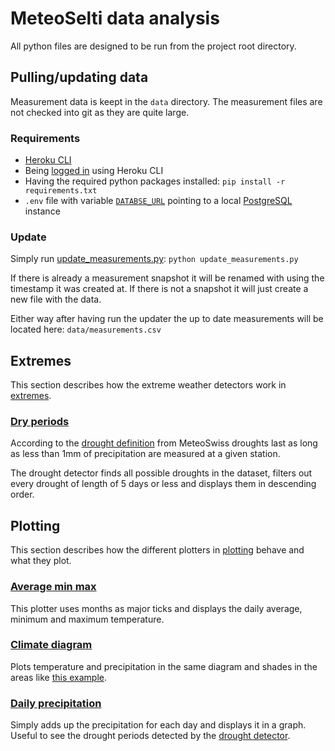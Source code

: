 # MeteoSelti data analysis

All python files are designed to be run from the project root directory.

## Pulling/updating data

Measurement data is keept in the `data` directory. The measurement files are not checked into git as they are quite large.

### Requirements

- [Heroku CLI](https://devcenter.heroku.com/articles/heroku-cli)
- Being [logged in](https://devcenter.heroku.com/articles/heroku-cli#get-started-with-the-heroku-cli) using Heroku CLI
- Having the required python packages installed: `pip install -r requirements.txt`
- `.env` file with variable [`DATABSE_URL`](https://www.postgresql.org/docs/current/libpq-connect.html#LIBPQ-CONNSTRING) pointing to a local [PostgreSQL](https://www.postgresql.org/) instance

### Update

Simply run [update_measurements.py](update_measurements.py): `python update_measurements.py`

If there is already a measurement snapshot it will be renamed with using the timestamp it was created at. If there is not a snapshot it will just create a new file with the data.

Either way after having run the updater the up to date measurements will be located here: `data/measurements.csv`

## Extremes

This section describes how the extreme weather detectors work in [extremes](extremes).

### [Dry periods](extremes/dry_periods.py)

According to the [drought definition](https://www.meteoschweiz.admin.ch/wetter/wetter-und-klima-von-a-bis-z/duerre.html) from MeteoSwiss droughts last as long as less than 1mm of precipitation are measured at a given station.

The drought detector finds all possible droughts in the dataset, filters out every drought of length of 5 days or less and displays them in descending order.

## Plotting

This section describes how the different plotters in [plotting](plotting) behave and what they plot.

### [Average min max](plotting/temp_average_min_max.py)

This plotter uses months as major ticks and displays the daily average, minimum and maximum temperature.

### [Climate diagram](plotting/temp_precipitation.py)

Plots temperature and precipitation in the same diagram and shades in the areas like [this example](https://de.wikipedia.org/wiki/Klimadiagramm#/media/Datei:Klimadiagramm-deutsch-Bombay-Indien.png).

### [Daily precipitation](plotting/daily_precip.py)

Simply adds up the precipitation for each day and displays it in a graph. Useful to see the drought periods detected by the [drought detector](extremes/dry_periods.py).
